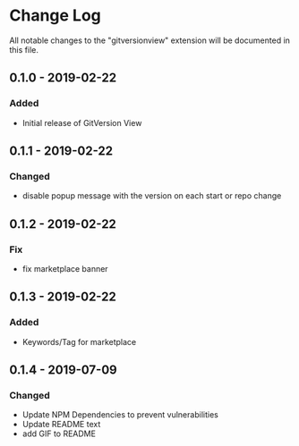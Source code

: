 # Change Log
All notable changes to the "gitversionview" extension will be documented in this file.

## 0.1.0 - 2019-02-22
### Added
- Initial release of GitVersion View

## 0.1.1 - 2019-02-22
### Changed
- disable popup message with the version on each start or repo change

## 0.1.2 - 2019-02-22
### Fix
- fix marketplace banner

## 0.1.3 - 2019-02-22
### Added
- Keywords/Tag for marketplace

## 0.1.4 - 2019-07-09
### Changed
- Update NPM Dependencies to prevent vulnerabilities
- Update README text
- add GIF to README